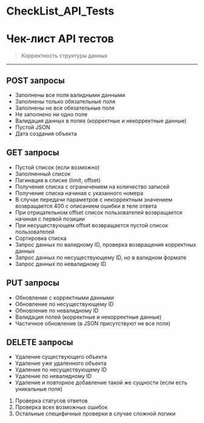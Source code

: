 # CheckList_API_Tests
# Чек-лист API тестов
> Корректность структуры данных
---
## POST запросы
* Заполнены все поля валидными данными
* Заполнены только обязательные поля
* Заполнены не все обязательные поля
* Не заполнено ни одно поле
* Валидация данных в полях (корректные и некорректные данные)
* Пустой JSON
* Дата создания объекта
## GET запросы
* Пустой список (если возможно)
* Заполненный список
* Пагинация в списке (limit, offset)
* Получение списка с ограничением на количество записей
* Получение списка начиная с указанного номера
* В случае передачи параметров с некорректным значением возвращается 400 с описанием ошибки в теле ответа
* При отрицательном offset список пользователей возвращается начиная с первой позиции
* При несуществующем offset возвращается пустой список пользователей
* Сортировка списка
* Запрос данных по валидному ID, проверка возвращения корректных данных
* Запрос данных по несуществующему ID, но в валидном формате
* Запрос данных по невалидному ID
## PUT запросы
* Обновление с корректными данными
* Обновление по несуществующему ID
* Обновление по невалидному ID
* Валидация полей (корректные и некорректные данные)
* Частичное обновление (в JSON присутствуют не все поля)
## DELETE запросы
* Удаление существующего объекта
* Удаление уже удаленного объекта
* Удаление по несуществующему ID
* Удаление по невалидному ID
* Удаление и повторное добавление такой же сущности (если есть уникальные поля)
1. Проверка статусов ответов
2. Проверка всех возможных ошибок
3. Остальные специфичные проверки в случае сложной логики 
